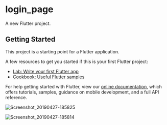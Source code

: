 # login_page

A new Flutter project.

## Getting Started

This project is a starting point for a Flutter application.

A few resources to get you started if this is your first Flutter project:

- [Lab: Write your first Flutter app](https://flutter.io/docs/get-started/codelab)
- [Cookbook: Useful Flutter samples](https://flutter.io/docs/cookbook)

For help getting started with Flutter, view our 
[online documentation](https://flutter.io/docs), which offers tutorials, 
samples, guidance on mobile development, and a full API reference.

![Screenshot_20190427-185825](https://user-images.githubusercontent.com/30170589/56855515-dc4a9700-6965-11e9-8ef5-667a5b77465f.png)


![Screenshot_20190427-185814](https://user-images.githubusercontent.com/30170589/56855519-f08e9400-6965-11e9-991e-d04b90a73a2a.png)
